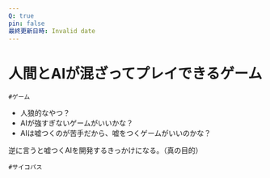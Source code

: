 ```yaml
---
Q: true
pin: false
最終更新日時: Invalid date
---
```

# 人間とAIが混ざってプレイできるゲーム

`#ゲーム`

- 人狼的なやつ？  
- AIが強すぎないゲームがいいかな？  
- AIは嘘つくのが苦手だから、嘘をつくゲームがいいのかな？  

逆に言うと嘘つくAIを開発するきっかけになる。（真の目的）

`#サイコパス`